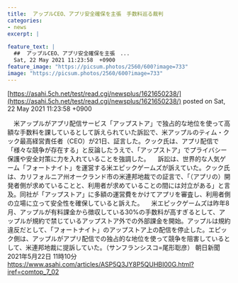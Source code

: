 ```yaml
---
title:  アップルCEO、アプリ安全確保を主張　手数料巡る裁判  
categories:
- news
excerpt: |
  
feature_text: |
  ##  アップルCEO、アプリ安全確保を主張　...
  Sat, 22 May 2021 11:23:58  +0900
feature_image: "https://picsum.photos/2560/600?image=733"
image: "https://picsum.photos/2560/600?image=733"
---
```


[https://asahi.5ch.net/test/read.cgi/newsplus/1621650238/](https://asahi.5ch.net/test/read.cgi/newsplus/1621650238/)
posted on Sat, 22 May 2021 11:23:58  +0900

<!--more-->

　米アップルがアプリ配信サービス「アップストア」で独占的な地位を使って高額な手数料を課しているとして訴えられていた訴訟で、米アップルのティム・クック最高経営責任者（CEO）が21日、証言した。クック氏は、アプリ配信で「様々な競争が存在する」と反論したうえで、「アップストア」でプライバシー保護や安全対策に力を入れていることを強調した。 　訴訟は、世界的な人気ゲーム「フォートナイト」を運営する米エピックゲームズが訴えていた。クック氏は、カリフォルニア州オークランド市の米連邦地裁での証言で、「（アプリの）開発者側が求めていることと、利用者が求めていることの間には対立がある」と言及。同社が「アップストア」に多額の運営費をかけてアプリを審査し、利用者側の立場に立って安全性を確保していると訴えた。 　米エピックゲームズは昨年8月、アップルが有料課金から徴収している30%の手数料が高すぎるとして、アップルが規約で禁じているアップストア外での外部課金を開始。アップルは規約違反だとして、「フォートナイト」のアップストア上の配信を停止した。エピック側は、アップルがアプリ配信での独占的な地位を使って競争を阻害しているとして、米連邦地裁に提訴していた。（サンフランシスコ=尾形聡彦） 朝日新聞　2021年5月22日 11時10分 https://www.asahi.com/articles/ASP5Q3JY8P5QUHBI00G.html?iref=comtop_7_02

